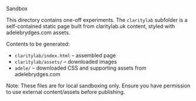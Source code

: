Sandbox

This directory contains one-off experiments. The `claritylab` subfolder is a self-contained static page built from claritylab.uk content, styled with adelebrydges.com assets.

Contents to be generated:
- `claritylab/index.html` – assembled page
- `claritylab/assets/` – downloaded images
- `adele/` – downloaded CSS and supporting assets from adelebrydges.com

Note: These files are for local sandboxing only. Ensure you have permission to use external content/assets before publishing.
